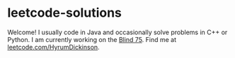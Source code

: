 # leetcode-solutions
Welcome! I usually code in Java and occasionally solve problems in C++ or Python. I am currently working on the [Blind 75](https://leetcode.com/discuss/general-discussion/460599/blind-75-leetcode-questions). Find me at [leetcode.com/HyrumDickinson](https://leetcode.com/HyrumDickinson).

